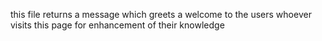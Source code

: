 this file returns a message which greets a welcome to the users whoever visits this page for enhancement of their knowledge
